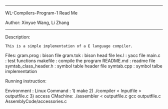 *****************************************************

WL-Compilers-Program-1 Read Me

Author: Xinyue Wang, Li Zhang

*****************************************************
Description:

	This is a simple implementation of a E language compiler.

Files:
gram.prog						: bison file
gram.tok 						: bison head file 
lex.l 							: yacc file
main.c 							: test functions
makefile						: compile the program
README.md 						: readme file
symtab_class_header.h 			: symbol table header file
symtab.cpp 						: symbol talbe implementation


Running instruction:

Environment						: Linux
Command  						: 1) make
								  2) ./compiler < Inputfile > outputfile.c
								  3) access CMachine:
								  	./assembler < outputfile.c
								  	gcc outputfile.c AssemblyCode/accessories.c
